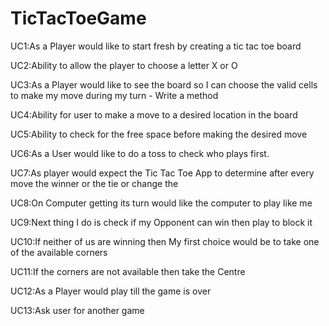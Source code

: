 # TicTacToeGame
UC1:As a Player would like to start fresh by creating a tic tac toe board

UC2:Ability to allow the player to choose a letter X or O

UC3:As a Player would like to see the board so I can choose the valid cells to make my move during my turn - Write a method

UC4:Ability for user to make a move to a desired location in the board

UC5:Ability to check for the free space before making the desired move 

UC6:As a User would like to do a toss to check who plays first.

UC7:As player would expect the Tic Tac Toe App to determine after every move the winner or the tie or change the

UC8:On Computer getting its turn would like the computer to play like me

UC9:Next thing I do is check if my Opponent can win then play to block it

UC10:If neither of us are winning then My first choice would be to take one of the available corners

UC11:If the corners are not available then take the Centre

UC12:As a Player would play till the game is over

UC13:Ask user for another game
